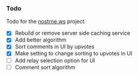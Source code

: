 ### Todo

Todo for the [nostrne.ws](https://nostrne.ws) project.

 - [x] Rebuild or remove server side caching service
 - [x] Add better algorithm 
 - [x] Sort comments in UI by upvotes
 - [x] Make setting to change sorting to upvotes in UI
 - [ ] Add relay selection option for UI
 - [ ] Comment sort algorithm
